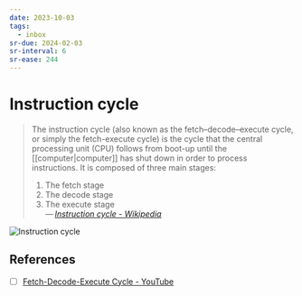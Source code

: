 ```yaml
---
date: 2023-10-03
tags:
  - inbox
sr-due: 2024-02-03
sr-interval: 6
sr-ease: 244
---
```


# Instruction cycle

> The instruction cycle (also known as the fetch–decode–execute cycle, or simply
> the fetch-execute cycle) is the cycle that the central processing unit (CPU)
> follows from boot-up until the [[computer|computer]] has shut down in order
> to process instructions. It is composed of three main stages:
> 1. The fetch stage
> 2. The decode stage
> 3. The execute stage\
> — <cite>[Instruction cycle - Wikipedia](https://en.wikipedia.org/wiki/Instruction_cycle)</cite>

![Instruction cycle](./img/fetch_decode_execute_circle.excalidraw.svg)

## References

- [ ] [Fetch-Decode-Execute Cycle - YouTube](https://www.youtube.com/watch?v=XM4lGflQFvA)
